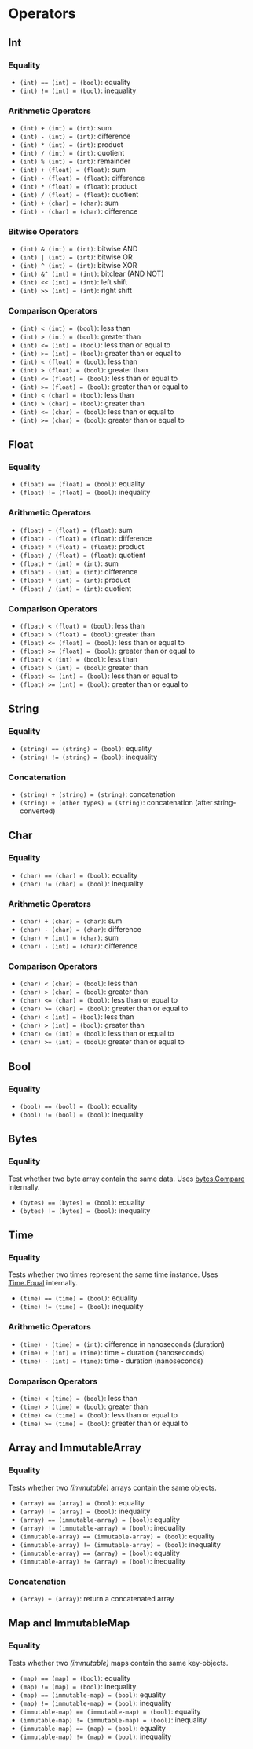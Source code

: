 # Operators

## Int

### Equality

- `(int) == (int) = (bool)`: equality
- `(int) != (int) = (bool)`: inequality

### Arithmetic Operators 

- `(int) + (int) = (int)`: sum
- `(int) - (int) = (int)`: difference
- `(int) * (int) = (int)`: product
- `(int) / (int) = (int)`: quotient
- `(int) % (int) = (int)`: remainder
- `(int) + (float) = (float)`: sum
- `(int) - (float) = (float)`: difference
- `(int) * (float) = (float)`: product
- `(int) / (float) = (float)`: quotient
- `(int) + (char) = (char)`: sum
- `(int) - (char) = (char)`: difference

### Bitwise Operators

- `(int) & (int) = (int)`: bitwise AND
- `(int) | (int) = (int)`: bitwise OR
- `(int) ^ (int) = (int)`: bitwise XOR
- `(int) &^ (int) = (int)`: bitclear (AND NOT)
- `(int) << (int) = (int)`: left shift
- `(int) >> (int) = (int)`: right shift

### Comparison Operators

- `(int) < (int) = (bool)`: less than
- `(int) > (int) = (bool)`: greater than
- `(int) <= (int) = (bool)`: less than or equal to
- `(int) >= (int) = (bool)`: greater than or equal to
- `(int) < (float) = (bool)`: less than
- `(int) > (float) = (bool)`: greater than
- `(int) <= (float) = (bool)`: less than or equal to
- `(int) >= (float) = (bool)`: greater than or equal to
- `(int) < (char) = (bool)`: less than
- `(int) > (char) = (bool)`: greater than
- `(int) <= (char) = (bool)`: less than or equal to
- `(int) >= (char) = (bool)`: greater than or equal to

## Float

### Equality

- `(float) == (float) = (bool)`: equality
- `(float) != (float) = (bool)`: inequality

### Arithmetic Operators 
   
- `(float) + (float) = (float)`: sum
- `(float) - (float) = (float)`: difference
- `(float) * (float) = (float)`: product
- `(float) / (float) = (float)`: quotient
- `(float) + (int) = (int)`: sum
- `(float) - (int) = (int)`: difference
- `(float) * (int) = (int)`: product
- `(float) / (int) = (int)`: quotient

### Comparison Operators

- `(float) < (float) = (bool)`: less than
- `(float) > (float) = (bool)`: greater than
- `(float) <= (float) = (bool)`: less than or equal to
- `(float) >= (float) = (bool)`: greater than or equal to
- `(float) < (int) = (bool)`: less than
- `(float) > (int) = (bool)`: greater than
- `(float) <= (int) = (bool)`: less than or equal to
- `(float) >= (int) = (bool)`: greater than or equal to

## String

### Equality

- `(string) == (string) = (bool)`: equality
- `(string) != (string) = (bool)`: inequality

### Concatenation

- `(string) + (string) = (string)`: concatenation
- `(string) + (other types) = (string)`: concatenation (after string-converted)

## Char

### Equality

- `(char) == (char) = (bool)`: equality
- `(char) != (char) = (bool)`: inequality

### Arithmetic Operators

- `(char) + (char) = (char)`: sum
- `(char) - (char) = (char)`: difference
- `(char) + (int) = (char)`: sum
- `(char) - (int) = (char)`: difference

### Comparison Operators

- `(char) < (char) = (bool)`: less than
- `(char) > (char) = (bool)`: greater than
- `(char) <= (char) = (bool)`: less than or equal to
- `(char) >= (char) = (bool)`: greater than or equal to
- `(char) < (int) = (bool)`: less than
- `(char) > (int) = (bool)`: greater than
- `(char) <= (int) = (bool)`: less than or equal to
- `(char) >= (int) = (bool)`: greater than or equal to

## Bool

### Equality

- `(bool) == (bool) = (bool)`: equality
- `(bool) != (bool) = (bool)`: inequality

## Bytes

### Equality

Test whether two byte array contain the same data. Uses
[bytes.Compare](https://golang.org/pkg/bytes/#Compare) internally.

- `(bytes) == (bytes) = (bool)`: equality
- `(bytes) != (bytes) = (bool)`: inequality

## Time

### Equality

Tests whether two times represent the same time instance. Uses
[Time.Equal](https://golang.org/pkg/time/#Time.Equal) internally.

- `(time) == (time) = (bool)`: equality
- `(time) != (time) = (bool)`: inequality

### Arithmetic Operators

- `(time) - (time) = (int)`: difference in nanoseconds (duration)
- `(time) + (int) = (time)`: time + duration (nanoseconds)
- `(time) - (int) = (time)`: time - duration (nanoseconds)

### Comparison Operators

- `(time) < (time) = (bool)`: less than
- `(time) > (time) = (bool)`: greater than
- `(time) <= (time) = (bool)`: less than or equal to
- `(time) >= (time) = (bool)`: greater than or equal to

## Array and ImmutableArray

### Equality

Tests whether two _(immutable)_ arrays contain the same objects.

- `(array) == (array) = (bool)`: equality
- `(array) != (array) = (bool)`: inequality
- `(array) == (immutable-array) = (bool)`: equality
- `(array) != (immutable-array) = (bool)`: inequality
- `(immutable-array) == (immutable-array) = (bool)`: equality
- `(immutable-array) != (immutable-array) = (bool)`: inequality
- `(immutable-array) == (array) = (bool)`: equality
- `(immutable-array) != (array) = (bool)`: inequality

### Concatenation

- `(array) + (array)`: return a concatenated array  

## Map and ImmutableMap

### Equality

Tests whether two _(immutable)_ maps contain the same key-objects.

- `(map) == (map) = (bool)`: equality
- `(map) != (map) = (bool)`: inequality
- `(map) == (immutable-map) = (bool)`: equality
- `(map) != (immutable-map) = (bool)`: inequality
- `(immutable-map) == (immutable-map) = (bool)`: equality
- `(immutable-map) != (immutable-map) = (bool)`: inequality
- `(immutable-map) == (map) = (bool)`: equality
- `(immutable-map) != (map) = (bool)`: inequality

